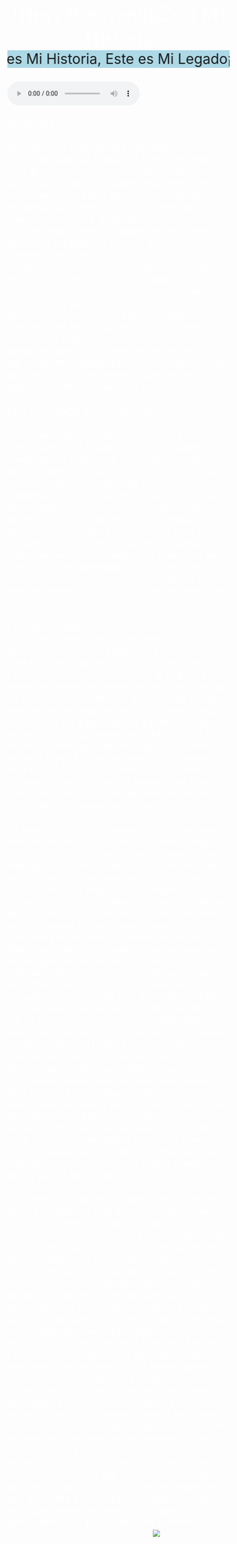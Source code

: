 <html>
<head>
<title>MI PAGINA WEB</title>
</head>
<body background="C:\Users\jhir1\Desktop\Mi pagina web\ima\pp.jpg">
<center>
<font size=20 color=white face=lucida>
!Hey¡ Bienvenid@s a Mi Historia
</font>
<br>
<marquee bgcolor=lightblue widht=1000 height=40 behavior=alternate direction=right>
<font size=6>
!Esta es Mi Historia, Este es Mi Legado¡
</font>
</marquee>
</center>
<br>
<p>
<font size=5 color=white face=lucida>
<audio src="C:\Users\jhir1\Desktop\Mi pagina web\music\MÚSICA 2019.mp3" controls> </audio>
<br>
<br>
MI NIÑES
<br>
<br>
Mi nombre es Jhair Abdon Lopez Mendoza....Yo naci en la ciudad de Oaxaca de Juarez, los primeros años de mi vida, vivi con mi familia
en la comunidad de Santo Domingo Tomaltepec, más tarde como a los 3 años por cuestiones de trabajo de mi mamá, nos fuimos a vivr a la
comunidad de Santo Tomas Jalieza, donde hoy en dia Vivo, en mi niñes recuerdo que me la pasaba jugando con mi hermano y mi primo, la 
mayoria de las veces jugabamos mis juguetes o a las atrapadas...Recuerdo que no me gustaba el futbol, preferia hacer otra cosa que ver
o jugar al fut, aunque mas tarde ya años despues me encanta el futbol ver lo y jugarlo... al ser el primo mas pequeño de toda la familia pues tenia muchos limitantes, asi que cuando habia algun evento o fiesta
recuerdo perderme la mayoria de eso eventos porque era pequeño y a veces no me querian llevar por no querer cuidarme, pero mientras
fui creciendo mis gusto fueron cambiando, al igual que mi adtitud, y la forma de hacer las cosas.
</font>
<br>
<br>
<p>
<font size=5 color=white face=lucida>
MIS ESTUDIOS ACADEMICOS
<br>
<br>
Como buen Mexicano mi primera etapa del aprendizaje fue el Kinder, entre en el segundo año porque en mis tiempos no era obligatorio
entrar desde primero de kinder, asi que ese año la rompi con mis calificaciones jaja, que querian que fuera el abanderado de la escolta
pero yo no sabia que era eso, asi que me dio tristeza porque pensaba que yo solito me iba a cambiar de año y mis demas compañeros no
asi que por el temor de dejar a mis compañeros, no acepte ser abanderado, aunque tiempo despues en la clausura para pasar a 3ro me 
arrepenti al ver uniformados a mis amigos de escolta, me senti traicionado xd jaja...Bueno le segui hechando ganas y sali con buen promedio
del kinder.
<br>
<br>
La segunda etapa fue la primaria, aqui hubo un cambio de suiche en mi cerebro porque los 3 primeros años era muy jugueton y los maestros 
se enojaban y me llamaban la atencion, pero despues cambio y en 4to volvi mejorado, y la empeze a romper de nuevo obviamente no era matado
porque no necesito serlo, y tampoco quiero ser lo, aun asi durante 5to tuve muy buenas calificaciones siendo el 3ro mejor del grupo, esto me
garantizo ser parte de la escolta de la primaria, ahi si fui escolta y la verdad era lindo pero fue un relajo llevar doble muda de ropa a la
escuela, porque era incomodo estar todo el dia con el uniforme de la escolta que era muy grande, pero fue una bonita etapa, recuerdo 
que ya en la clausura de 6to bailamos el vals, todo salio padre, y prosegui con mi siguiente meta.
<br>
<br>
Al entrar en la tercera etapa que fue la secundaria, todo estuvo tranquilo, la verdad no se me complico nada, lo unico que notaba es que el
tiempo se iba mas rapido, los dias se iban luego, ya no tenia tanto tiempo libre como tal, tanto por llegar mas tarde como para dormir temprano para despertar temprano
y no se me hiciera tarde, conforme fueron pasando los años vivi muchas cosas en la escuela, como mi primer noviazgo que fue como tal de chocolate
porque no me importo en lo absoluto y duro como 1 mes, pero igual vivi varias cosas con mis amigos que salidas, que retas de fut, que pijamadas, 
de todo un poco, recuerdo que en la secundaria habia un tipo comite estudiantil que se encargaba de sacar fondo para el dia del estudiante y organizarlo
recuerdo que en 3ro me nombraron el jefe de ese comite, y pues vaya sin duda sabia lo que se hacia porque asta ese momento fue el comite estudiantil que mas fondos 
habia generado durante toda la historia de la escuela pero la direccion nos hecho algunos planes hacia abajo, porque el dinero generado alcanzaba 
para una salida a un balneareo y para acampar en tamazulapa igual, pero la directora dijo no solo una cosa, y pues al final de estar viendo otras 
opciones se nos fue el tiempo, entonces acabamos llendo solo aun balneario en Oax, pero igual no hicieron una comida otro dia en la escuela, ya en la
clausura de secundaria recuerdo hacer un baile tipo electronica con otros amigos y amigas para dejar una huella jaja.
<br>
<br>
Ya al entrar al Cobao me habian dicho que era muy padre pero igual era algo dificil, que dejaban mucha tarea, que no ibas a dormir bien, que uno se
estresaria mucho pero la verdad no se me hizo nada complicado si habia veces que dejaban varias tareas pero no siempre era para el mismo dia, aun asi
la e llevado tranqui en el cobao, he disfrutado siempre con respeto sin descuidar los estudios, porque tampoco es que sea alguien que sale, no pero si
derrepente en la escuela hechaba desma pero obvio no en hora de clase, en los modulos libre, igual aqui en esta etapa me enamore por primera vez,
y todo me a salido bien en lo personal llevo muy buenas calificaciones, al igual que el aprendizaje obtenido asta ahora lo veo demaravilla, ya en este 
ultimo semestre ya es la despedida la verdad no me awuito, si fue un año dificil por la Pandemia que se vive, que aunque yo ya lo venia venir que no 
iba ser solo un mes, yo he estado tranquilo, porque nunca soy de encariñarme con mis amigos, si que los apoyo claro eso acualquier persona pero de 
tomarles un cariño como tal fuerte no, asi que sin sonar culero me da un poco igual volver a las aulas solo para verlos o tener una clausura, se que 
serian bellos recuerdos pero no me importa mucho, lo que me importa es salir adelante y triunfar, ya los verdaderos amigos los seguire viendo despues
y los compañeros fue un gusto conocerlos, al igual que a los maestros...
<br>
......................................................
<img src="C:\Users\jhir1\Desktop\Mi pagina web\ima\g.png">
</font>
</html>
